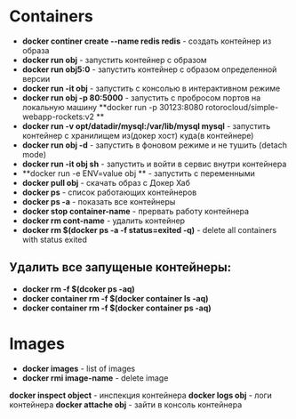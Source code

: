 # Containers

- **docker continer create --name redis redis** - создать контейнер из образа
- **docker run obj** - запустить контейнер с образом
- **docker run obj5:0** - запустить контейнер с образом определенной версии
- **docker run -it obj** - запустить с консолью в интерактивном режиме
- **docker run obj -p 80:5000** - запустить с пробросом портов на локальную машину   **docker run -p 30123:8080 rotorocloud/simple-webapp-rockets:v2          **
- **docker run -v opt/datadir/mysql:/var/lib/mysql mysql** - запустить контейнер с хранилищем из(докер хост) куда(в контейнере)  
- **docker run obj -d** - запустить в фоновом режиме и не тушить (detach mode)
- **docker run -it obj sh** - запустить и войти в сервис внутри контейнера
- **docker run -e ENV=value obj ** - запустить с переменными
- **docker pull obj** - скачать образ с Докер Хаб
- **docker ps** - список работающих контейнеров
- **docker ps -a** - показать все контейнеры
- **docker stop container-name** - прервать работу контейнера 
- **docker rm cont-name** - удалить контейнер
- **docker rm $(docker ps -a -f status=exited -q)** - delete all containers with status exited

## Удалить все запущеные контейнеры: 

- **docker rm -f $(dcoker ps -aq)**
- **docker container rm -f $(docker container ls -aq)**
- **docker container rm -f $(docker container ps -aq)**

# Images 
- **docker images** - list of images 
- **docker rmi image-name** - delete image



**docker inspect object** - инспекция контейнера
**docker logs obj** - логи контейнера
**docker attache obj** - зайти в консоль контейнера 
